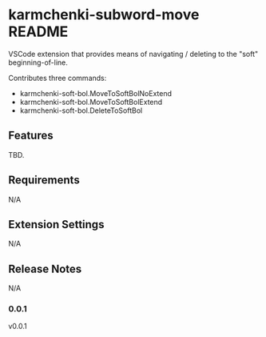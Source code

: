 # karmchenki-subword-move README

VSCode extension that provides means of navigating / deleting to the "soft" beginning-of-line.

Contributes three commands:

* karmchenki-soft-bol.MoveToSoftBolNoExtend
* karmchenki-soft-bol.MoveToSoftBolExtend
* karmchenki-soft-bol.DeleteToSoftBol

## Features

TBD.

## Requirements

N/A

## Extension Settings

N/A

## Release Notes

N/A

### 0.0.1

v0.0.1

